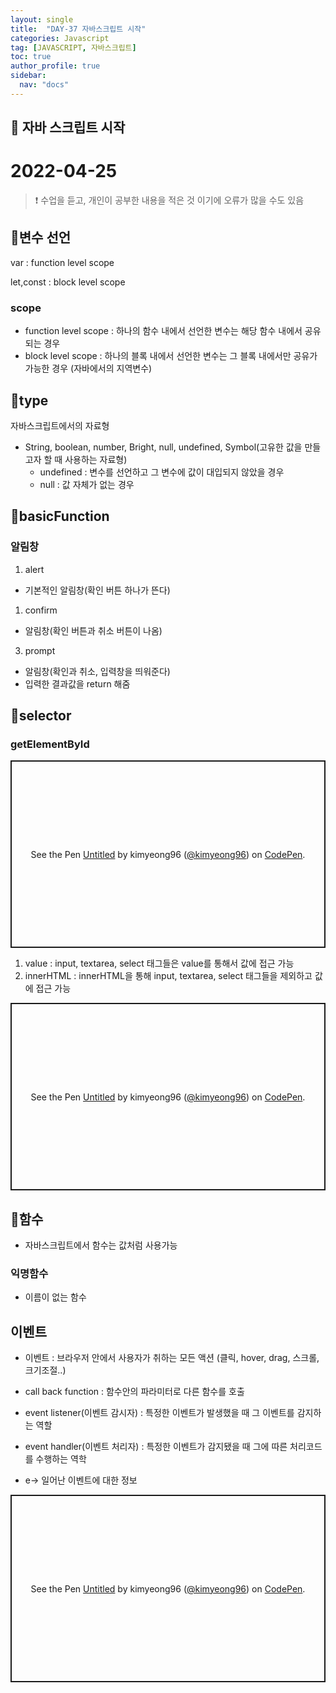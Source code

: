 ```yaml
---
layout: single
title:  "DAY-37 자바스크립트 시작"
categories: Javascript
tag: [JAVASCRIPT, 자바스크립트]
toc: true
author_profile: true
sidebar:
  nav: "docs"
---
```


## 🚀 자바 스크립트 시작

# 2022-04-25

<!--Quote-->
> ❗ 수업을 듣고, 개인이 공부한 내용을 적은 것 이기에 오류가 많을 수도 있음


## 🔔변수 선언

var : function level scope


let,const : block level scope



<script src="https://gist.github.com/kimyeong96/061927130fbc16194796d6f245d704f3.js"></script>

### scope

- function level scope : 하나의 함수 내에서 선언한 변수는 해당 함수 내에서 공유되는 경우
- block level scope : 하나의 블록 내에서 선언한 변수는 그 블록 내에서만 공유가 가능한 경우 (자바에서의 지역변수)

<script src="https://gist.github.com/kimyeong96/110315f22ceafebedd8fc265dd116eda.js"></script>

## 🔔type
자바스크립트에서의 자료형
- String, boolean, number, Bright, null, undefined, Symbol(고유한 값을 만들고자 할 때 사용하는 자료형)
  - undefined : 변수를 선언하고 그 변수에 값이 대입되지 않았을 경우
  - null : 값 자체가 없는 경우

<script src="https://gist.github.com/kimyeong96/3e3887274196847e918de5dff7e487bb.js"></script>


## 🔔basicFunction

### 알림창
1) alert

- 기본적인 알림창(확인 버튼 하나가 뜬다)


<script src="https://gist.github.com/kimyeong96/3d4eeba07a76e8b627d98498ce7e0c17.js"></script>


1) confirm

- 알림창(확인 버튼과 취소 버튼이 나옴)


<script src="https://gist.github.com/kimyeong96/48d2ff84d3fa9650385be5c3bfe78cd1.js"></script>


3) prompt

- 알림창(확인과 취소, 입력창을 띄워준다)
- 입력한 결과값을 return 해줌

<script src="https://gist.github.com/kimyeong96/9cf05c7adab070cea43f18d6e81a9d19.js"></script>

## 🔔selector

### getElementById
<p class="codepen" data-height="300" data-default-tab="html,result" data-slug-hash="PoEvRgj" data-user="kimyeong96" style="height: 300px; box-sizing: border-box; display: flex; align-items: center; justify-content: center; border: 2px solid; margin: 1em 0; padding: 1em;">
  <span>See the Pen <a href="https://codepen.io/kimyeong96/pen/PoEvRgj">
  Untitled</a> by kimyeong96 (<a href="https://codepen.io/kimyeong96">@kimyeong96</a>)
  on <a href="https://codepen.io">CodePen</a>.</span>
</p>
<script async src="https://cpwebassets.codepen.io/assets/embed/ei.js"></script>


1. value : input, textarea, select 태그들은 value를 통해서 값에 접근 가능
2. innerHTML : innerHTML을 통해 input, textarea, select 태그들을 제외하고 값에 접근 가능

<p class="codepen" data-height="300" data-default-tab="html,result" data-slug-hash="RwxmyNp" data-user="kimyeong96" style="height: 300px; box-sizing: border-box; display: flex; align-items: center; justify-content: center; border: 2px solid; margin: 1em 0; padding: 1em;">
  <span>See the Pen <a href="https://codepen.io/kimyeong96/pen/RwxmyNp">
  Untitled</a> by kimyeong96 (<a href="https://codepen.io/kimyeong96">@kimyeong96</a>)
  on <a href="https://codepen.io">CodePen</a>.</span>
</p>
<script async src="https://cpwebassets.codepen.io/assets/embed/ei.js"></script>



## 🔔함수

- 자바스크립트에서 함수는 값처럼 사용가능

<script src="https://gist.github.com/kimyeong96/f509575425c90e26b286b1dea491f536.js"></script>

### 익명함수


- 이름이 없는 함수

<script src="https://gist.github.com/kimyeong96/66560a697509cfa436ec7e01cd133e40.js"></script>


## 이벤트

- 이벤트 : 브라우저 안에서 사용자가 취하는 모든 액션
(클릭, hover, drag, 스크롤, 크기조절..)

- call back function : 함수안의 파라미터로 다른 함수를 호출

- event listener(이벤트 감시자)
: 특정한 이벤트가 발생했을 때 그 이벤트를 감지하는 역할

- event handler(이벤트 처리자)
: 특정한 이벤트가 감지됐을 때 그에 따른 처리코드를 수행하는 역학

- e-> 일어난 이벤트에 대한 정보

<p class="codepen" data-height="300" data-default-tab="html,result" data-slug-hash="jOYopmG" data-user="kimyeong96" style="height: 300px; box-sizing: border-box; display: flex; align-items: center; justify-content: center; border: 2px solid; margin: 1em 0; padding: 1em;">
  <span>See the Pen <a href="https://codepen.io/kimyeong96/pen/jOYopmG">
  Untitled</a> by kimyeong96 (<a href="https://codepen.io/kimyeong96">@kimyeong96</a>)
  on <a href="https://codepen.io">CodePen</a>.</span>
</p>
<script async src="https://cpwebassets.codepen.io/assets/embed/ei.js"></script>

<script src="https://gist.github.com/kimyeong96/548ca0d8884efaf9ed5396f55d075188.js"></script>